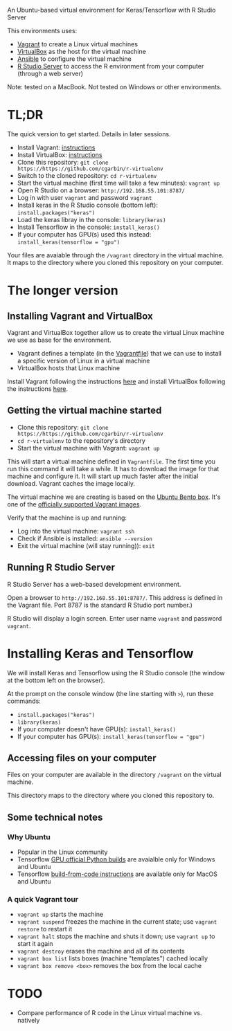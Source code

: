 An Ubuntu-based virtual environment for Keras/Tensorflow with R Studio Server

This environments uses:

- [Vagrant](https://www.vagrantup.com/) to create a Linux virtual machines
- [VirtualBox](https://www.virtualbox.org/) as the host for the virtual machine
- [Ansible](https://www.ansible.com/) to configure the virtual machine
- [R Studio Server](https://www.rstudio.com/products/rstudio/#Server) to access the R environment from your computer (through a web server)

Note: tested on a MacBook. Not tested on Windows or other environments.

# TL;DR

The quick version to get started. Details in later sessions.

- Install Vagrant: [instructions](https://www.vagrantup.com/docs/installation/)
- Install VirtualBox: [instructions](https://www.virtualbox.org/wiki/Downloads)
- Clone this repository: `git clone https://https://github.com/cgarbin/r-virtualenv`
- Switch to the cloned repository: `cd r-virtualenv`
- Start the virtual machine (first time will take a few minutes): `vagrant up`
- Open R Studio on a browser: `http://192.168.55.101:8787/`
- Log in with user `vagrant` and password `vagrant`
- Install keras in the R Studio console (bottom left): `install.packages("keras")`
- Load the keras libray in the console: `library(keras)`
- Install Tensorflow in the console: `install_keras()`
- If your computer has GPU(s) used this instead: `install_keras(tensorflow = "gpu")`

Your files are avaiable through the `/vagrant` directory in the virtual machine. It maps to the directory where you cloned this repository on your computer.

# The longer version

## Installing Vagrant and VirtualBox

Vagrant and VirtualBox together allow us to create the virtual Linux machine we use as base for the environment.

- Vagrant defines a template (in the [Vagrantfile](https://www.vagrantup.com/docs/vagrantfile/)) that we can use to install a specific version of Linux in a virtual machine
- VirtualBox hosts that Linux machine

Install Vagrant following the instructions [here](https://www.vagrantup.com/docs/installation/) and install VirtualBox following the instructions [here](https://www.virtualbox.org/wiki/Downloads).

## Getting the virtual machine started

- Clone this repository: `git clone https://https://github.com/cgarbin/r-virtualenv`
- `cd r-virtualenv` to the repository's directory
- Start the virtual machine with Vagrant: `vagrant up`

This will start a virtual machine defined in `Vagrantfile`. The first time you run this command it will take a while. It has to download the image for that machine and configure it. It will start up much faster after the initial download. Vagrant caches the image locally.

The virtual machine we are creating is based on the [Ubuntu Bento box](https://app.vagrantup.com/bento/). It's one of the [officially supported Vagrant images](https://www.vagrantup.com/docs/boxes.html#official-boxes).

Verify that the machine is up and running:

- Log into the virtual machine: `vagrant ssh`
- Check if Ansible is installed: `ansible --version`
- Exit the virtual machine (will stay running)): `exit`

## Running R Studio Server

R Studio Server has a web-based development environment.

Open a browser to `http://192.168.55.101:8787/`. This address is defined in the Vagrant file. Port 8787 is the standard R Studio port number.)

R Studio will display a login screen. Enter user name `vagrant` and password `vagrant`.

# Installing Keras and Tensorflow

We will install Keras and Tensorflow using the R Studio console (the window at the bottom left on the browser).

At the prompt on the console window (the line starting with `>`), run these commands:

- `install.packages("keras")`
- `library(keras)`
- If your computer doesn't have GPU(s): `install_keras()`
- If your computer has GPU(s): `install_keras(tensorflow = "gpu")`

## Accessing files on your computer

Files on your computer are available in the directory `/vagrant` on the virtual machine.

This directory maps to the directory where you cloned this repository to.

## Some technical notes

### Why Ubuntu

- Popular in the Linux community
- Tensorflow [GPU official Python builds](https://www.tensorflow.org/install/pip) are avaialble only for Windows and Ubuntu
- Tensorflow [build-from-code instructions](https://www.tensorflow.org/install/source) are available only for MacOS and Ubuntu

### A quick Vagrant tour

- `vagrant up` starts the machine
- `vagrant suspend` freezes the machine in the current state; use `vagrant restore` to restart it
- `vagrant halt` stops the machine and shuts it down; use `vagrant up` to start it again
- `vagrant destroy` erases the machine and all of its contents
- `vagrant box list` lists boxes (machine "templates") cached locally
- `vagrant box remove <box>` removes the box from the local cache

# TODO

- Compare performance of R code in the Linux virtual machine vs. natively
